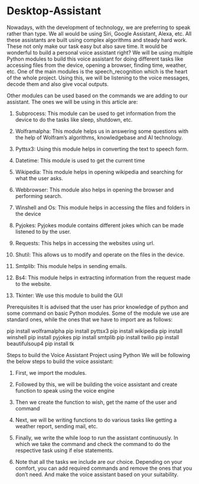 # Desktop-Assistant

Nowadays, with the development of technology, we are preferring to speak rather than type. We all would be using Siri, Google Assistant, Alexa, etc. All these assistants are built using complex algorithms and steady hard work. These not only make our task easy but also save time. It would be wonderful to build a personal voice assistant right?
We will be using multiple Python modules to build this voice assistant for doing different tasks like accessing files from the device, opening a browser, finding time, weather, etc. One of the main modules is the speech_recognition which is the heart of the whole project. Using this, we will be listening to the voice messages, decode them and also give vocal outputs.

Other modules can be used based on the commands we are adding to our assistant. The ones we will be using in this article are:

1.  Subprocess: This module can be used to get information from the device to do the tasks like sleep, shutdown, etc.

2. Wolframalpha: This module helps us in answering some questions with the help of Wolfram’s algorithms, knowledgebase and AI technology.

3. Pyttsx3: Using this module helps in converting the text to speech form.

4. Datetime: This module is used to get the current time

5. Wikipedia: This module helps in opening wikipedia and searching for what the user asks.

6. Webbrowser: This module also helps in opening the browser and performing search.

7. Winshell and Os: This module helps in accessing the files and folders in the device

8. Pyjokes: Pyjokes module contains different jokes which can be made listened to by the user.

9. Requests: This helps in accessing the websites using url.

10. Shutil: This allows us to modify and operate on the files in the device.

11. Smtplib: This module helps in sending emails.

12. Bs4: This module helps in extracting information from the request made to the website.

13. Tkinter: We use this module to build the GUI

Prerequisites
It is advised that the user has prior knowledge of python and some command on basic Python modules. Some of the module we use are standard ones, while the ones that we have to import are as follows:

pip install wolframalpha
pip install pyttsx3
pip install wikipedia
pip install winshell
pip install pyjokes
pip install smtplib
pip install twilio
pip install beautifulsoup4
pip install tk

Steps to build the Voice Assistant Project using Python
We will be following the below steps to build the voice assistant:

1. First, we import the modules.

2. Followed by this, we will be building the voice assistant and create function to speak using the voice engine

3. Then we create the function to wish, get the name of the user and command

4. Next, we will be writing functions to do various tasks like getting a weather report, sending mail, etc.

5. Finally, we write the while loop to run the assistant continuously. In which we take the command and check the command to do the respective task using if else statements.

6. Note that all the tasks we include are our choice. Depending on your comfort, you can add required commands and remove the ones that you don’t need. And make the voice assistant based on your suitability.

